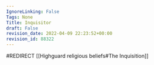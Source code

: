 ```yaml
---
IgnoreLinking: False
Tags: None
Title: Inquisitor
draft: False
revision_date: 2022-04-09 22:23:52+00:00
revision_id: 88322
---
```


#REDIRECT [[Highguard religious beliefs#The Inquisition]]
